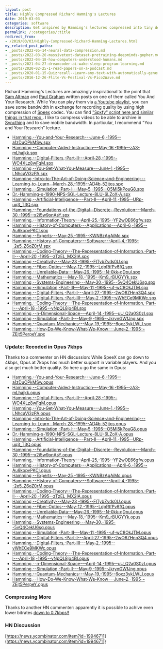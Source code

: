 ```yaml
---
layout: post
title: Highly Compressed Richard Hamming's Lectures
date: 2019-03-03
categories: software
description: Get inspired by Hamming's lectures compressed into tiny downloadable files.
permalink: /:categories/:title
redirect_from:
- /2019/03/03/Highly-Compressed-Richard-Hamming-Lectures.html
my_related_post_paths:
- _posts/2022-05-14-neural-data-compression.md
- _posts/2022-03-20-massivetext-dataset-pretraining-deepminds-gopher.md
- _posts/2022-04-18-how-computers-understood-humans.md
- _posts/2021-04-27-dreamcoder-ai-wake-sleep-program-learning.md
- _posts/2020-02-25-I-read-papers-on-a-podcast.md
- _posts/2020-01-15-Quizrecall--Learn-any-text-with-automatically-generated-quiz.md
- _posts/2016-12-26-Flite-Vs-Festival-Vs-Pico2Wave.md
---
```




Richard Hamming's Lectures are amazingly inspirational to the point that [Sam Altman](http://blog.samaltman.com/you-and-your-research) and [Paul Graham](http://www.paulgraham.com/hamming.html) written posts on one of them called You And Your Research.
While You can play them via [a Youtube playlist](https://www.youtube.com/watch?v=AD4b-52jtos&list=PL2FF649D0C4407B30&index=1), you can save some bandwidth in exchange for recording quality by using high compression of [Speex](https://www.speex.org/) codec.
You can find ["Spxfy" script here and similar things in that repo.](https://github.com/vackosar/text2gsm/blob/master/spxfy).
I like to compress videos to be able to archive in [Syncthing](https://syncthing.net/) and to save mobile bandwidth.
In particular, I recommend "You and Your Research" lecture.

- [Hamming,--You-and-Your-Research---June-6,-1995--a1zDuOPkMSw.spx](/files/Hamming,--You-and-Your-Research---June-6,-1995--a1zDuOPkMSw.spx)
- [Hamming,--Computer-Aided-Instruction---May-16,-1995--zA3-mLhajkk.spx](/files/Hamming,--Computer-Aided-Instruction---May-16,-1995--zA3-mLhajkk.spx)
- [Hamming,--Digital-Filters,-Part-II---April-28,-1995--WO4XLz8wFqM.spx](/files/Hamming,--Digital-Filters,-Part-II---April-28,-1995--WO4XLz8wFqM.spx)
- [Hamming,--You-Get-What-You-Measure---June-1,-1995--LNhcaVi3zPA.spx](/files/Hamming,--You-Get-What-You-Measure---June-1,-1995--LNhcaVi3zPA.spx)
- [Hamming,-Intro-to-The-Art-of-Doing-Science-and-Engineering---Learning-to-Learn--March-28,-1995--AD4b-52jtos.spx](/files/Hamming,-Intro-to-The-Art-of-Doing-Science-and-Engineering---Learning-to-Learn--March-28,-1995--AD4b-52jtos.spx)
- [Hamming,--Simulation,-Part-I---May-5,-1995--O5Ml5kPouG8.spx](/files/Hamming,--Simulation,-Part-I---May-5,-1995--O5Ml5kPouG8.spx)
- [Dr.-Hamming-s-1990-NPS-SGL-Lecture-8LU-6LZoX-A.spx](/files/Dr.-Hamming-s-1990-NPS-SGL-Lecture-8LU-6LZoX-A.spx)
- [Hamming,--Artificial-Intelligence---Part-II---April-11,-1995--URp-uq3_T3Q.spx](/files/Hamming,--Artificial-Intelligence---Part-II---April-11,-1995--URp-uq3_T3Q.spx)
- [Hamming,--Foundations-of-the-Digital--Discrete--Revolution---March-30,-1995--x2i5w9onAsY.spx](/files/Hamming,--Foundations-of-the-Digital--Discrete--Revolution---March-30,-1995--x2i5w9onAsY.spx)
- [Hamming,--Information-Theory---April-25,-1995--YF2wOE66gfw.spx](/files/Hamming,--Information-Theory---April-25,-1995--YF2wOE66gfw.spx)
- [Hamming,--History-of-Computers---Applications---April-6,-1995--Au6kopvPKCI.spx](/files/Hamming,--History-of-Computers---Applications---April-6,-1995--Au6kopvPKCI.spx)
- [Hamming,--Experts---May-25,-1995--KWNBzAgAiMc.spx](/files/Hamming,--Experts---May-25,-1995--KWNBzAgAiMc.spx)
- [Hamming,--History-of-Computers---Software---April-4,-1995--2e5_Z6oZ0rM.spx](/files/Hamming,--History-of-Computers---Software---April-4,-1995--2e5_Z6oZ0rM.spx)
- [Hamming,--Coding-Theory---The-Representation-of-Information,-Part-II---April-20,-1995--zTzEL_MX2IA.spx](/files/Hamming,--Coding-Theory---The-Representation-of-Information,-Part-II---April-20,-1995--zTzEL_MX2IA.spx)
- [Hamming,--Creativity---May-23,-1995--FlTybZvds0U.spx](/files/Hamming,--Creativity---May-23,-1995--FlTybZvds0U.spx)
- [Hamming,--Fiber-Optics---May-12,-1995--LdpRtfPv6fQ.spx](/files/Hamming,--Fiber-Optics---May-12,-1995--LdpRtfPv6fQ.spx)
- [Hamming,--Unreliable-Data---May-26,-1995--N-0kk-qDpuI.spx](/files/Hamming,--Unreliable-Data---May-26,-1995--N-0kk-qDpuI.spx)
- [Hamming,--Mathematics---May-18,-1995--Km9_rBUGYYk.spx](/files/Hamming,--Mathematics---May-18,-1995--Km9_rBUGYYk.spx)
- [Hamming,--Systems-Engineering---May-30,-1995--5vQ4CekU6sg.spx](/files/Hamming,--Systems-Engineering---May-30,-1995--5vQ4CekU6sg.spx)
- [Hamming,--Simulation,-Part-III---May-11,-1995--uf-wC8OkJTM.spx](/files/Hamming,--Simulation,-Part-III---May-11,-1995--uf-wC8OkJTM.spx)
- [Hamming,--Digital-Filters,-Part-I---April-27,-1995--2wO8ZHnn3Q4.spx](/files/Hamming,--Digital-Filters,-Part-I---April-27,-1995--2wO8ZHnn3Q4.spx)
- [Hamming,--Digital-Filters,-Part-III---May-2,-1995--vWhECe9MKWc.spx](/files/Hamming,--Digital-Filters,-Part-III---May-2,-1995--vWhECe9MKWc.spx)
- [Hamming,--Coding-Theory---The-Representation-of-Information,-Part-I---April-18,-1995--vNpQL8jo4BI.spx](/files/Hamming,--Coding-Theory---The-Representation-of-Information,-Part-I---April-18,-1995--vNpQL8jo4BI.spx)
- [Hamming,--n-Dimensional-Space---April-14,-1995--uU_Q2a0S0zI.spx](/files/Hamming,--n-Dimensional-Space---April-14,-1995--uU_Q2a0S0zI.spx)
- [Hamming,--Simulation,-Part-II---May-9,-1995--JkrynGWfJng.spx](/files/Hamming,--Simulation,-Part-II---May-9,-1995--JkrynGWfJng.spx)
- [Hamming,--Quantum-Mechanics---May-19,-1995--6oxz3ykLWLI.spx](/files/Hamming,--Quantum-Mechanics---May-19,-1995--6oxz3ykLWLI.spx)
- [Hamming,--How-Do-We-Know-What-We-Know---June-2,-1995--ZEjt5PerpeY.spx](/files/Hamming,--How-Do-We-Know-What-We-Know---June-2,-1995--ZEjt5PerpeY.spx)


### Update: Recoded in Opus 7kbps

Thanks to a commenter on HN discussion: While SpeeX can go down to 4kbps, Opus at 7kbps has much better support in variable players. And you also get much better quality. So here u go the same in Opus:

- [Hamming,--You-and-Your-Research---June-6,-1995--a1zDuOPkMSw.opus](/files/Hamming,--You-and-Your-Research---June-6,-1995--a1zDuOPkMSw.opus)
- [Hamming,--Computer-Aided-Instruction---May-16,-1995--zA3-mLhajkk.opus](/files/Hamming,--Computer-Aided-Instruction---May-16,-1995--zA3-mLhajkk.opus)
- [Hamming,--Digital-Filters,-Part-II---April-28,-1995--WO4XLz8wFqM.opus](/files/Hamming,--Digital-Filters,-Part-II---April-28,-1995--WO4XLz8wFqM.opus)
- [Hamming,--You-Get-What-You-Measure---June-1,-1995--LNhcaVi3zPA.opus](/files/Hamming,--You-Get-What-You-Measure---June-1,-1995--LNhcaVi3zPA.opus)
- [Hamming,-Intro-to-The-Art-of-Doing-Science-and-Engineering---Learning-to-Learn--March-28,-1995--AD4b-52jtos.opus](/files/Hamming,-Intro-to-The-Art-of-Doing-Science-and-Engineering---Learning-to-Learn--March-28,-1995--AD4b-52jtos.opus)
- [Hamming,--Simulation,-Part-I---May-5,-1995--O5Ml5kPouG8.opus](/files/Hamming,--Simulation,-Part-I---May-5,-1995--O5Ml5kPouG8.opus)
- [Dr.-Hamming-s-1990-NPS-SGL-Lecture-8LU-6LZoX-A.opus](/files/Dr.-Hamming-s-1990-NPS-SGL-Lecture-8LU-6LZoX-A.opus)
- [Hamming,--Artificial-Intelligence---Part-II---April-11,-1995--URp-uq3_T3Q.opus](/files/Hamming,--Artificial-Intelligence---Part-II---April-11,-1995--URp-uq3_T3Q.opus)
- [Hamming,--Foundations-of-the-Digital--Discrete--Revolution---March-30,-1995--x2i5w9onAsY.opus](/files/Hamming,--Foundations-of-the-Digital--Discrete--Revolution---March-30,-1995--x2i5w9onAsY.opus)
- [Hamming,--Information-Theory---April-25,-1995--YF2wOE66gfw.opus](/files/Hamming,--Information-Theory---April-25,-1995--YF2wOE66gfw.opus)
- [Hamming,--History-of-Computers---Applications---April-6,-1995--Au6kopvPKCI.opus](/files/Hamming,--History-of-Computers---Applications---April-6,-1995--Au6kopvPKCI.opus)
- [Hamming,--Experts---May-25,-1995--KWNBzAgAiMc.opus](/files/Hamming,--Experts---May-25,-1995--KWNBzAgAiMc.opus)
- [Hamming,--History-of-Computers---Software---April-4,-1995--2e5_Z6oZ0rM.opus](/files/Hamming,--History-of-Computers---Software---April-4,-1995--2e5_Z6oZ0rM.opus)
- [Hamming,--Coding-Theory---The-Representation-of-Information,-Part-II---April-20,-1995--zTzEL_MX2IA.opus](/files/Hamming,--Coding-Theory---The-Representation-of-Information,-Part-II---April-20,-1995--zTzEL_MX2IA.opus)
- [Hamming,--Creativity---May-23,-1995--FlTybZvds0U.opus](/files/Hamming,--Creativity---May-23,-1995--FlTybZvds0U.opus)
- [Hamming,--Fiber-Optics---May-12,-1995--LdpRtfPv6fQ.opus](/files/Hamming,--Fiber-Optics---May-12,-1995--LdpRtfPv6fQ.opus)
- [Hamming,--Unreliable-Data---May-26,-1995--N-0kk-qDpuI.opus](/files/Hamming,--Unreliable-Data---May-26,-1995--N-0kk-qDpuI.opus)
- [Hamming,--Mathematics---May-18,-1995--Km9_rBUGYYk.opus](/files/Hamming,--Mathematics---May-18,-1995--Km9_rBUGYYk.opus)
- [Hamming,--Systems-Engineering---May-30,-1995--5vQ4CekU6sg.opus](/files/Hamming,--Systems-Engineering---May-30,-1995--5vQ4CekU6sg.opus)
- [Hamming,--Simulation,-Part-III---May-11,-1995--uf-wC8OkJTM.opus](/files/Hamming,--Simulation,-Part-III---May-11,-1995--uf-wC8OkJTM.opus)
- [Hamming,--Digital-Filters,-Part-I---April-27,-1995--2wO8ZHnn3Q4.opus](/files/Hamming,--Digital-Filters,-Part-I---April-27,-1995--2wO8ZHnn3Q4.opus)
- [Hamming,--Digital-Filters,-Part-III---May-2,-1995--vWhECe9MKWc.opus](/files/Hamming,--Digital-Filters,-Part-III---May-2,-1995--vWhECe9MKWc.opus)
- [Hamming,--Coding-Theory---The-Representation-of-Information,-Part-I---April-18,-1995--vNpQL8jo4BI.opus](/files/Hamming,--Coding-Theory---The-Representation-of-Information,-Part-I---April-18,-1995--vNpQL8jo4BI.opus)
- [Hamming,--n-Dimensional-Space---April-14,-1995--uU_Q2a0S0zI.opus](/files/Hamming,--n-Dimensional-Space---April-14,-1995--uU_Q2a0S0zI.opus)
- [Hamming,--Simulation,-Part-II---May-9,-1995--JkrynGWfJng.opus](/files/Hamming,--Simulation,-Part-II---May-9,-1995--JkrynGWfJng.opus)
- [Hamming,--Quantum-Mechanics---May-19,-1995--6oxz3ykLWLI.opus](/files/Hamming,--Quantum-Mechanics---May-19,-1995--6oxz3ykLWLI.opus)
- [Hamming,--How-Do-We-Know-What-We-Know---June-2,-1995--ZEjt5PerpeY.opus](/files/Hamming,--How-Do-We-Know-What-We-Know---June-2,-1995--ZEjt5PerpeY.opus)


### Compressing More

Thanks to another HN commenter: apparently it is possible to achive even lower bitrates [down to 0.7kbps!!](http://www.rowetel.com/wordpress/?page_id=452)

### HN Discussion

[https://news.ycombinator.com/item?id=19946711](https://news.ycombinator.com/item?id=19946711)

